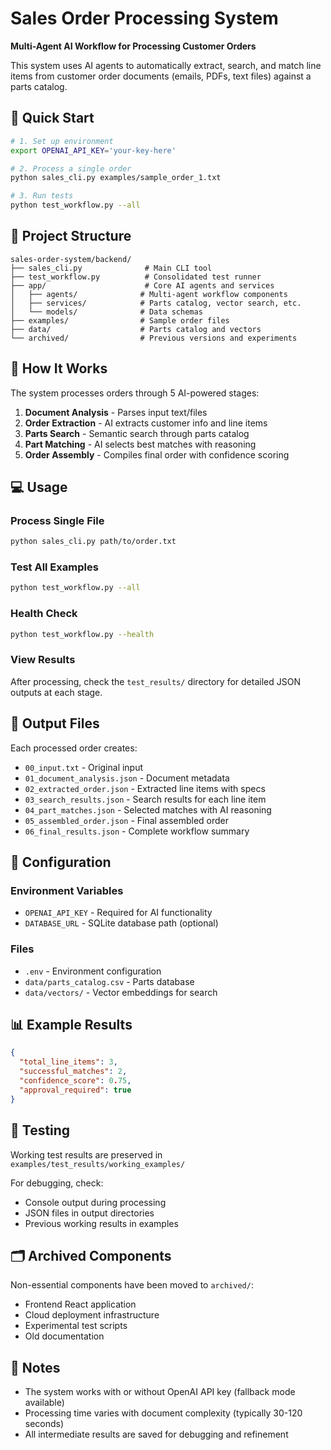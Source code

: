 # Sales Order Processing System

**Multi-Agent AI Workflow for Processing Customer Orders**

This system uses AI agents to automatically extract, search, and match line items from customer order documents (emails, PDFs, text files) against a parts catalog.

## 🚀 Quick Start

```bash
# 1. Set up environment
export OPENAI_API_KEY='your-key-here'

# 2. Process a single order
python sales_cli.py examples/sample_order_1.txt

# 3. Run tests
python test_workflow.py --all
```

## 📁 Project Structure

```
sales-order-system/backend/
├── sales_cli.py              # Main CLI tool
├── test_workflow.py          # Consolidated test runner
├── app/                      # Core AI agents and services
│   ├── agents/              # Multi-agent workflow components
│   ├── services/            # Parts catalog, vector search, etc.
│   └── models/              # Data schemas
├── examples/                # Sample order files
├── data/                    # Parts catalog and vectors
└── archived/                # Previous versions and experiments
```

## 🤖 How It Works

The system processes orders through 5 AI-powered stages:

1. **Document Analysis** - Parses input text/files
2. **Order Extraction** - AI extracts customer info and line items
3. **Parts Search** - Semantic search through parts catalog
4. **Part Matching** - AI selects best matches with reasoning
5. **Order Assembly** - Compiles final order with confidence scoring

## 💻 Usage

### Process Single File
```bash
python sales_cli.py path/to/order.txt
```

### Test All Examples
```bash
python test_workflow.py --all
```

### Health Check
```bash
python test_workflow.py --health
```

### View Results
After processing, check the `test_results/` directory for detailed JSON outputs at each stage.

## 🎯 Output Files

Each processed order creates:
- `00_input.txt` - Original input
- `01_document_analysis.json` - Document metadata
- `02_extracted_order.json` - Extracted line items with specs
- `03_search_results.json` - Search results for each line item
- `04_part_matches.json` - Selected matches with AI reasoning
- `05_assembled_order.json` - Final assembled order
- `06_final_results.json` - Complete workflow summary

## 🔧 Configuration

### Environment Variables
- `OPENAI_API_KEY` - Required for AI functionality
- `DATABASE_URL` - SQLite database path (optional)

### Files
- `.env` - Environment configuration
- `data/parts_catalog.csv` - Parts database
- `data/vectors/` - Vector embeddings for search

## 📊 Example Results

```json
{
  "total_line_items": 3,
  "successful_matches": 2,
  "confidence_score": 0.75,
  "approval_required": true
}
```

## 🧪 Testing

Working test results are preserved in `examples/test_results/working_examples/`

For debugging, check:
- Console output during processing
- JSON files in output directories
- Previous working results in examples

## 🗂️ Archived Components

Non-essential components have been moved to `archived/`:
- Frontend React application
- Cloud deployment infrastructure  
- Experimental test scripts
- Old documentation

## 📝 Notes

- The system works with or without OpenAI API key (fallback mode available)
- Processing time varies with document complexity (typically 30-120 seconds)
- All intermediate results are saved for debugging and refinement